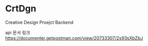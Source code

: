 # CrtDgn
Creative Design Proejct Backend

api 문서 링크
https://documenter.getpostman.com/view/20733307/2s93sXbZbJ
